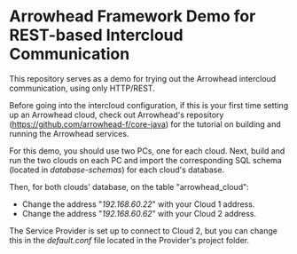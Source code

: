 # Arrowhead Framework Demo for REST-based Intercloud Communication

This repository serves as a demo for trying out the Arrowhead intercloud communication, using only HTTP/REST.

Before going into the intercloud configuration, if this is your first time setting up an Arrowhead cloud, check out Arrowhead's repository (https://github.com/arrowhead-f/core-java) for the tutorial on building and running the Arrowhead services.

For this demo, you should use two PCs, one for each cloud. Next, build and run the two clouds on each PC and import the corresponding SQL schema (located in _database-schemas_) for each cloud's database.

Then, for both clouds' database, on the table "arrowhead_cloud":
 * Change the address "_192.168.60.22_" with your Cloud 1 address.
 * Change the address "_192.168.60.62_" with your Cloud 2 address.

The Service Provider is set up to connect to Cloud 2, but you can change this in the _default.conf_ file located in the Provider's project folder.
